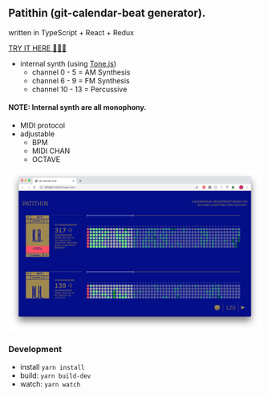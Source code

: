 ## Patithin (git-calendar-beat generator).

written in TypeScript + React + Redux

[TRY IT HERE 🕺🔥🔥](https://tender-banach-703feb.netlify.com/)

- internal synth (using [Tone.js](https://tonejs.github.io/))
    - channel 0 - 5 = AM Synthesis
    - channel 6 - 9 = FM Synthesis
    - channel 10 - 13 = Percussive

#### NOTE: Internal synth are all monophony.

- MIDI protocol
- adjustable    
    - BPM 
    - MIDI CHAN
    - OCTAVE

<img src="public/img/ss.png?sanitize=true">


### Development

- install `yarn install`
- build: `yarn build-dev`
- watch: `yarn watch`